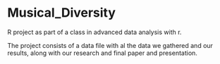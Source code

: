# Musical_Diversity
R project as part of a class in advanced data analysis with r.

The project consists of a data file with al the data we gathered and our results, along with our research and final paper and presentation.
